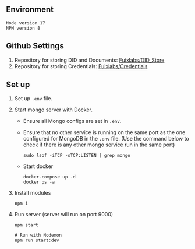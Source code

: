 ## Environment

```
Node version 17
NPM version 8
```

## Github Settings

1. Repository for storing DID and Documents: [Fuixlabs/DID_Store](https://github.com/FuixLabs/DID_Store)
1. Repository for storing Credentials: [Fuixlabs/Credentials](https://github.com/FuixLabs/Credentials)

## Set up

1. Set up `.env` file.

1. Start mongo server with Docker.

    - Ensure all Mongo configs are set in `.env`.
    - Ensure that no other service is running on the same port as the one configured for MongoDB in the `.env` file. (Use the command below to check if there is any other mongo service run in the same port)
        ```
        sudo lsof -iTCP -sTCP:LISTEN | grep mongo
        ```
    - Start docker

        ```
        docker-compose up -d
        docker ps -a
        ```

1. Install modules

    ```
    npm i
    ```

1. Run server (server will run on port 9000)

    ```
    npm start

    # Run with Nodemon
    npm run start:dev
    ```

